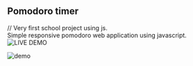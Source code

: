 ## Pomodoro timer
// Very first school project using js.  
Simple responsive pomodoro web application using javascript.
![LIVE DEMO](https://devastion.github.io/pomodoro-timer/)

![demo](https://i.imgur.com/jYvisGw.gif)
